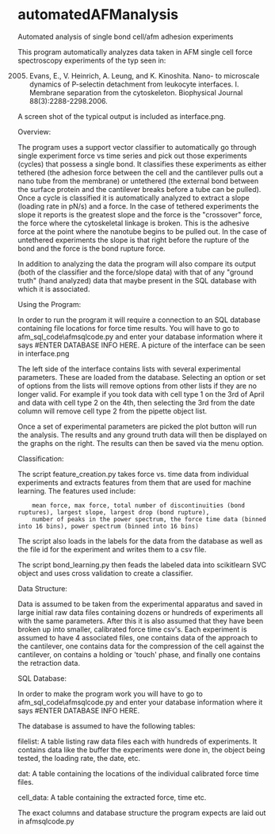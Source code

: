 automatedAFManalysis
====================

Automated analysis of single bond cell/afm adhesion experiments

This program automatically analyzes data taken in AFM single cell force spectroscopy experiments of the typ seen in:

2005. Evans, E., V. Heinrich, A. Leung, and K. Kinoshita. Nano- to microscale dynamics of P-selectin detachment from leukocyte interfaces. I. Membrane separation from the cytoskeleton. Biophysical Journal 88(3):2288-2298.2006. 

A screen shot of the typical output is included as interface.png.

Overview:

The program uses a support vector classifier to automatically go through single experiment force vs time series and pick out those
experiments (cycles) that possess a single bond.  It classifies these experiments as either tethered (the adhesion force between 
the cell and the cantilever pulls out a nano tube from the membrane) or untethered (the external bond between the surface protein 
and the cantilever breaks before a tube can be pulled). Once a cycle is classified it is automatically analyzed to extract a slope
(loading rate in pN/s) and a force.  In the case of tethered experiments the slope it reports is the greatest slope and the force
is the "crossover" force, the force where the cytoskeletal linkage is broken.  This is the adhesive force at the point where the
nanotube begins to be pulled out.  In the case of untethered experiments the slope is that right before the rupture of the bond
and the force is the bond rupture force.

In addition to analyzing the data the program will also compare its output (both of the classifier and the force/slope data) with
that of any "ground truth" (hand analyzed) data that maybe present in the SQL database with which it is associated.

Using the Program:

In order to run the program it will require a connection to an SQL database containing file locations for force time results.
You will have to go to afm_sql_code\afmsqlcode.py and enter your database information where it says #ENTER DATABASE INFO HERE.
A picture of the interface can be seen in interface.png

The left side of the interface contains lists with several experimental parameters.  These are loaded from the database.
Selecting an option or set of options from the lists will remove options from other lists if they are no longer valid.  For
example if you took data with cell type 1 on the 3rd of April and data with cell type 2 on the 4th, then selecting the 3rd from
the date column will remove cell type 2 from the pipette object list.

Once a set of experimental parameters are picked the plot button will run the analysis.  The results and any ground truth data
will then be displayed on the graphs on the right.  The results can then be saved via the menu option.

Classification:

The script feature_creation.py takes force vs. time data from individual experiments and extracts features from them that are
used for machine learning.  The features used include:

        mean force, max force, total number of discontinuities (bond ruptures), largest slope, largest drop (bond rupture),
        number of peaks in the power spectrum, the force time data (binned into 16 bins), power spectrum (binned into 16 bins)

The script also loads in the labels for the data from the database as well as the file id for the experiment and writes them
to a csv file.

The script bond_learning.py then feads the labeled data into scikitlearn SVC object and uses cross validation to create a
classifier.

Data Structure:

Data is assumed to be taken from the experimental apparatus and saved in large initial raw data files containing dozens or
hundreds of experiments all with the same parameters.  After this it is also assumed that they have been broken up into smaller,
calibrated force time csv's.  Each experiment is assumed to have 4 associated files, one contains data of the approach to the
cantilever, one contains data for the compression of the cell against the cantilever, on contains a holding or 'touch' phase,
and finally one contains the retraction data.

  SQL Database:
  
  In order to make the program work you will have to go to afm_sql_code\afmsqlcode.py and enter your database information where
  it says #ENTER DATABASE INFO HERE.
  
  The database is assumed to have the following tables:
  
  filelist: A table listing raw data files each with hundreds of experiments.  It contains data like the buffer the experiments
            were done in, the object being tested, the loading rate, the date, etc.
  
  dat: A table containing the locations of the individual calibrated force time files.
  
  cell_data: A table containing the extracted force, time etc.
  
  The exact columns and database structure the program expects are laid out in afmsqlcode.py
